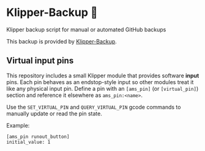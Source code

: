 # Klipper-Backup 💾 
Klipper backup script for manual or automated GitHub backups 

This backup is provided by [Klipper-Backup](https://github.com/Staubgeborener/klipper-backup).

## Virtual input pins

This repository includes a small Klipper module that provides software
**input** pins. Each pin behaves as an endstop-style input so other
modules treat it like any physical input pin.  Define a pin with an
`[ams_pin]` (or `[virtual_pin]`) section and reference it elsewhere as
`ams_pin:<name>`.

Use the `SET_VIRTUAL_PIN` and `QUERY_VIRTUAL_PIN` gcode commands to
manually update or read the pin state.

Example:

```
[ams_pin runout_button]
initial_value: 1
```

